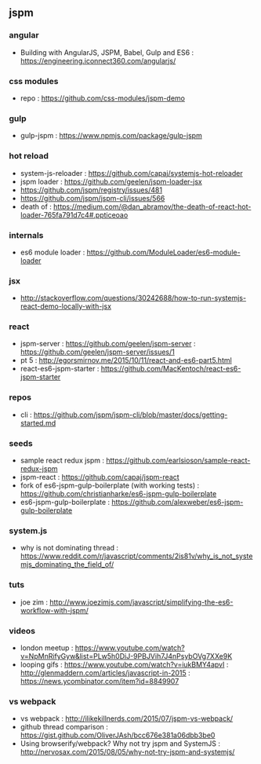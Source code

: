 ## jspm

### angular
- Building with AngularJS, JSPM, Babel, Gulp and ES6 : https://engineering.iconnect360.com/angularjs/

### css modules
- repo : https://github.com/css-modules/jspm-demo

### gulp
- gulp-jspm : https://www.npmjs.com/package/gulp-jspm

### hot reload
- system-js-reloader : https://github.com/capaj/systemjs-hot-reloader
- jspm loader : https://github.com/geelen/jspm-loader-jsx
- https://github.com/jspm/registry/issues/481
- https://github.com/jspm/jspm-cli/issues/566
- death of : https://medium.com/@dan_abramov/the-death-of-react-hot-loader-765fa791d7c4#.ppticeoao

### internals
- es6 module loader : https://github.com/ModuleLoader/es6-module-loader

### jsx
- http://stackoverflow.com/questions/30242688/how-to-run-systemjs-react-demo-locally-with-jsx

### react
- jspm-server : https://github.com/geelen/jspm-server : https://github.com/geelen/jspm-server/issues/1
- pt 5 : http://egorsmirnov.me/2015/10/11/react-and-es6-part5.html
- react-es6-jspm-starter : https://github.com/MacKentoch/react-es6-jspm-starter

### repos
- cli : https://github.com/jspm/jspm-cli/blob/master/docs/getting-started.md

### seeds
- sample react redux jspm : https://github.com/earlsioson/sample-react-redux-jspm
- jspm-react : https://github.com/capaj/jspm-react
- fork of es6-jspm-gulp-boilerplate (with working tests) : https://github.com/christianharke/es6-jspm-gulp-boilerplate
- es6-jspm-gulp-boilerplate : https://github.com/alexweber/es6-jspm-gulp-boilerplate

### system.js
- why is not dominating thread : https://www.reddit.com/r/javascript/comments/2is81v/why_is_not_systemjs_dominating_the_field_of/

### tuts
- joe zim : http://www.joezimjs.com/javascript/simplifying-the-es6-workflow-with-jspm/

### videos
- london meetup : https://www.youtube.com/watch?v=NpMnRifyGyw&list=PLw5h0DiJ-9PBJVih7J4nPsybOVg7XXe9K
- looping gifs : https://www.youtube.com/watch?v=iukBMY4apvI : http://glenmaddern.com/articles/javascript-in-2015 : https://news.ycombinator.com/item?id=8849907

### vs webpack
- vs webpack : http://ilikekillnerds.com/2015/07/jspm-vs-webpack/
- github thread comparison : https://gist.github.com/OliverJAsh/bcc676e381a06dbb3be0
- Using browserify/webpack? Why not try jspm and SystemJS : http://nervosax.com/2015/08/05/why-not-try-jspm-and-systemjs/

